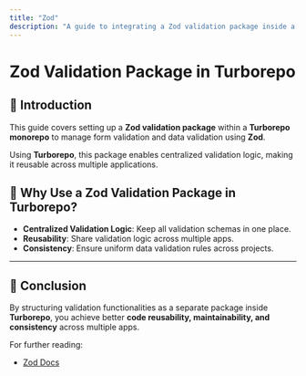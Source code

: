 ```yaml
---
title: "Zod"
description: "A guide to integrating a Zod validation package inside a Turborepo monorepo."
---
```


# Zod Validation Package in Turborepo

## 📌 Introduction
This guide covers setting up a **Zod validation package** within a **Turborepo monorepo** to manage form validation and data validation using **Zod**.

Using **Turborepo**, this package enables centralized validation logic, making it reusable across multiple applications.

## 🚀 Why Use a Zod Validation Package in Turborepo?
- **Centralized Validation Logic**: Keep all validation schemas in one place.
- **Reusability**: Share validation logic across multiple apps.
- **Consistency**: Ensure uniform data validation rules across projects.

---

## 🎯 Conclusion
By structuring validation functionalities as a separate package inside **Turborepo**, you achieve better **code reusability, maintainability, and consistency** across multiple apps.

For further reading:
- [Zod Docs](https://zod.dev/)
